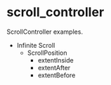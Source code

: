 # scroll_controller

ScrollController examples.

* Infinite Scroll
    * ScrollPosition
        * extentInside
        * extentAfter
        * extentBefore

